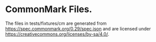 
# CommonMark Files.

The files in tests/fixtures/cm are generated from
https://spec.commonmark.org/0.29/spec.json and are licensed under
<https://creativecommons.org/licenses/by-sa/4.0/>.
